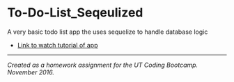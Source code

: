 # To-Do-List_Seqeulized
A very basic todo list app the uses sequelize to handle database logic

* [Link to watch tutorial of app](http://res.cloudinary.com/thefinleycode/video/upload/c_scale,w_1100/v1480230580/ToDoListSequelized_myllmb.mp4)

----
_Created as a homework assignment for the UT Coding Bootcamp. November 2016._
